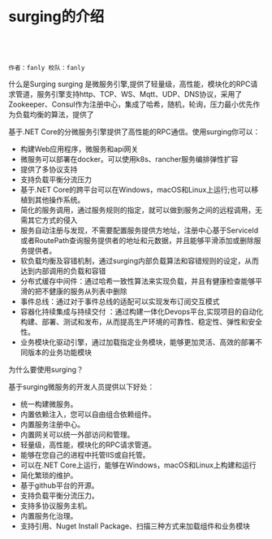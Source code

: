 # surging的介绍 　　　　　　　　　　　　　

```
                                                                                                作者：fanly 校队：fanly
```

什么是Surging
 surging 是微服务引擎,提供了轻量级，高性能，模块化的RPC请求管道，服务引擎支持http、TCP、WS、Mqtt、UDP、DNS协议，采用了Zookeeper、Consul作为注册中心，集成了哈希，随机，轮询，压力最小优先作为负载均衡的算法，提供了
                 
基于.NET Core的分微服务引擎提供了高性能的RPC通信。使用surging你可以：

   * 构建Web应用程序，微服务和api网关
   * 微服务可以部署在docker。可以使用k8s、rancher服务编排弹性扩容
   * 提供了多协议支持
   * 支持负载平衡分流压力
   * 基于.NET Core的跨平台可以在Windows，macOS和Linux上运行;也可以移植到其他操作系统。
   * 简化的服务调用，通过服务规则的指定，就可以做到服务之间的远程调用，无需其它方式的侵入
   * 服务自动注册与发现，不需要配置服务提供方地址，注册中心基于ServiceId 或者RoutePath查询服务提供者的地址和元数据，并且能够平滑添加或删除服务提供者。
   * 软负载均衡及容错机制，通过surging内部负载算法和容错规则的设定，从而达到内部调用的负载和容错
   * 分布式缓存中间件：通过哈希一致性算法来实现负载，并且有健康检查能够平滑的把不健康的服务从列表中删除
   * 事件总线：通过对于事件总线的适配可以实现发布订阅交互模式
   * 容器化持续集成与持续交付 ：通过构建一体化Devops平台,实现项目的自动化构建、部署、测试和发布，从而提高生产环境的可靠性、稳定性、弹性和安全性。
   * 业务模块化驱动引擎，通过加载指定业务模块，能够更加灵活、高效的部署不同版本的业务功能模块

为什么要使用surging？

基于surging微服务的开发人员提供以下好处：

   * 统一构建微服务。
   * 内置依赖注入，您可以自由组合依赖组件。
   * 内置服务注册中心。
   * 内置网关可以统一外部访问和管理。
   * 轻量级，高性能，模块化的RPC请求管道。
   * 能够在您自己的进程中托管IIS或自托管。
   * 可以在.NET Core上运行，能够在Windows，macOS和Linux上构建和运行
   * 简化繁琐的维护。
   * 基于github平台的开源。
   * 支持负载平衡分流压力。
   * 支持多协议服务主机。
   * 内置服务化治理。
   * 支持引用、Nuget Install Package、扫描三种方式来加载组件和业务模块
